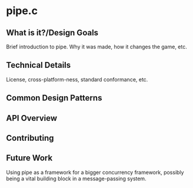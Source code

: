pipe.c
=============

What is it?/Design Goals
-------------

Brief introduction to pipe. Why it was made, how it changes the game, etc.

Technical Details
------------------

License, cross-platform-ness, standard conformance, etc.

Common Design Patterns
-----------------------

API Overview
-----------------

Contributing
----------------

Future Work
--------------------

Using pipe as a framework for a bigger concurrency framework, possibly being a vital building block in a message-passing system.
